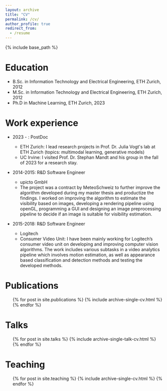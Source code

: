 ```yaml
---
layout: archive
title: "CV"
permalink: /cv/
author_profile: true
redirect_from:
  - /resume
---
```


{% include base_path %}

Education
======
* B.Sc. in Information Technology and Electrical Engineering, ETH Zurich, 2012
* M.Sc. in Information Technology and Electrical Engineering, ETH Zurich, 2012
* Ph.D in Machine Learning, ETH Zurich, 2023


Work experience
======
* 2023 - : PostDoc
  * ETH Zurich: I lead research projects in Prof. Dr. Julia Vogt's lab at ETH Zurich (topics: multimodal learning, generative models) 
  * UC Irvine: I visited Prof. Dr. Stephan Mandt and his group in the fall of 2023 for a research stay.
* 2014-2015: R&D Software Engineer
  * upicto GmbH
  * The project was a contract by MeteoSchweiz to further improve the algorithm developed during my master thesis and productize the findings. I worked on improving the algorithm to estimate the visibility based on images, developing a rendering pipeline using openGL, programming a GUI and designing an image preprocessing pipeline to decide if an image is suitable for visibility estimation.

* 2015-2018: R&D Software Engineer
  * Logitech
  * Consumer Video Unit: I have been mainly working for Logitech’s consumer video unit on developing and improving computer vision algorithms. The work includes various subtasks in a video analytics pipeline which involves motion estimation, as well as appearance based classification and detection methods and testing the developed methods.
  

Publications
======
  <ul>{% for post in site.publications %}
    {% include archive-single-cv.html %}
  {% endfor %}</ul>
  

Talks
======
  <ul>{% for post in site.talks %}
    {% include archive-single-talk-cv.html %}
  {% endfor %}</ul>
  

Teaching
======
  <ul>{% for post in site.teaching %}
    {% include archive-single-cv.html %}
  {% endfor %}</ul>
  

